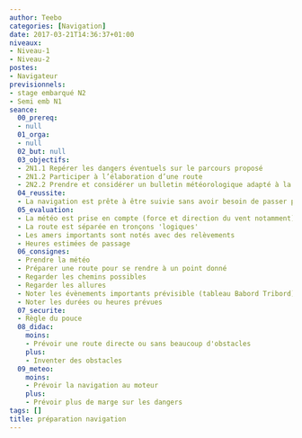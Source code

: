 ```yaml
---
author: Teebo
categories: [Navigation]
date: 2017-03-21T14:36:37+01:00
niveaux:
- Niveau-1
- Niveau-2
postes:
- Navigateur
previsionnels:
- stage embarqué N2
- Semi emb N1
seance:
  00_prereq:
  - null
  01_orga:
  - null
  02_but: null
  03_objectifs:
  - 2N1.1 Repérer les dangers éventuels sur le parcours proposé
  - 2N1.2 Participer à l’élaboration d’une route
  - 2N2.2 Prendre et considérer un bulletin météorologique adapté à la zone de navigation
  04_reussite:
  - La navigation est prête à être suivie sans avoir besoin de passer plus de 20% de son temps à la table à carte
  05_evaluation:
  - La météo est prise en compte (force et direction du vent notamment)
  - La route est séparée en tronçons 'logiques'
  - Les amers importants sont notés avec des relèvements
  - Heures estimées de passage
  06_consignes:
  - Prendre la météo
  - Préparer une route pour se rendre à un point donné
  - Regarder les chemins possibles
  - Regarder les allures
  - Noter les évènements importants prévisible (tableau Babord Tribord)
  - Noter les durées ou heures prévues
  07_securite:
  - Règle du pouce
  08_didac:
    moins:
    - Prévoir une route directe ou sans beaucoup d'obstacles
    plus:
    - Inventer des obstacles
  09_meteo:
    moins:
    - Prévoir la navigation au moteur
    plus:
    - Prévoir plus de marge sur les dangers
tags: []
title: préparation navigation
---
```

